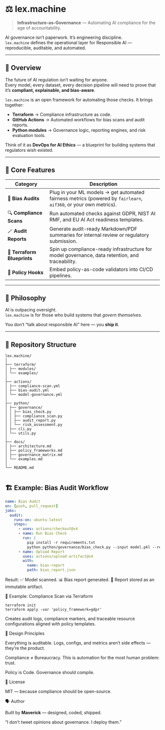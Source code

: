 # ⚖️ lex.machine

> **Infrastructure-as-Governance** — Automating AI compliance for the age of accountability.

AI governance isn’t paperwork. It’s engineering discipline.  
`lex.machine` defines the operational layer for Responsible AI — reproducible, auditable, and automated.

---

## 🧩 Overview

The future of AI regulation isn’t waiting for anyone.  
Every model, every dataset, every decision pipeline will need to prove that it’s **compliant, explainable, and bias-aware**.

`lex.machine` is an open framework for automating those checks. It brings together:

- **Terraform** → Compliance infrastructure as code.  
- **GitHub Actions** → Automated workflows for bias scans and audit reports.  
- **Python modules** → Governance logic, reporting engines, and risk evaluation tools.

Think of it as **DevOps for AI Ethics** — a blueprint for building systems that regulators wish existed.

---

## 🚀 Core Features

| Category | Description |
|-----------|--------------|
| 🧠 **Bias Audits** | Plug in your ML models → get automated fairness metrics (powered by `fairlearn`, `aif360`, or your own metrics). |
| 🔍 **Compliance Scans** | Run automated checks against GDPR, NIST AI RMF, and EU AI Act readiness templates. |
| 🪄 **Audit Reports** | Generate audit-ready Markdown/PDF summaries for internal review or regulatory submission. |
| 🧱 **Terraform Blueprints** | Spin up compliance-ready infrastructure for model governance, data retention, and traceability. |
| 🔐 **Policy Hooks** | Embed policy-as-code validators into CI/CD pipelines. |

---

## 🧭 Philosophy

AI is outpacing oversight.  
`lex.machine` is for those who build systems that *govern themselves.*

You don’t “talk about responsible AI” here — you **ship it**.

---

## 🧰 Repository Structure
```
lex.machine/
│
├── terraform/
│ ├── modules/
│ └── examples/
│
├── actions/
│ ├── compliance-scan.yml
│ ├── bias-audit.yml
│ └── model-governance.yml
│
├── python/
│ ├── governance/
│ │ ├── bias_check.py
│ │ ├── compliance_scan.py
│ │ ├── audit_report.py
│ │ └── risk_assessment.py
│ ├── cli.py
│ └── utils.py
│
├── docs/
│ ├── architecture.md
│ ├── policy_frameworks.md
│ ├── governance_matrix.md
│ └── examples.md
│
└── README.md


```

## 🏗️ Example: Bias Audit Workflow

```yaml
name: Bias Audit
on: [push, pull_request]
jobs:
  audit:
    runs-on: ubuntu-latest
    steps:
      - uses: actions/checkout@v4
      - name: Run Bias Check
        run: |
          pip install -r requirements.txt
          python python/governance/bias_check.py --input model.pkl --report bias_report.json
      - name: Upload Report
        uses: actions/upload-artifact@v4
        with:
          name: bias-report
          path: bias_report.json

```
Result:
✅ Model scanned.
📊 Bias report generated.
📁 Report stored as an immutable artifact.

🧮 Example: Compliance Scan via Terraform
```
terraform init
terraform apply -var 'policy_framework=gdpr'

```
Creates audit logs, compliance markers, and traceable resource configurations aligned with policy templates.

🧱 Design Principles

Everything is auditable.
Logs, configs, and metrics aren’t side effects — they’re the product.

Compliance ≠ Bureaucracy.
This is automation for the most human problem: trust.

Policy is Code.
Governance should compile.

🧾 License

MIT — because compliance should be open-source.

🗣️ Author

Built by **Maverick** — designed, coded, shipped.

“I don’t tweet opinions about governance.
I deploy them.”
